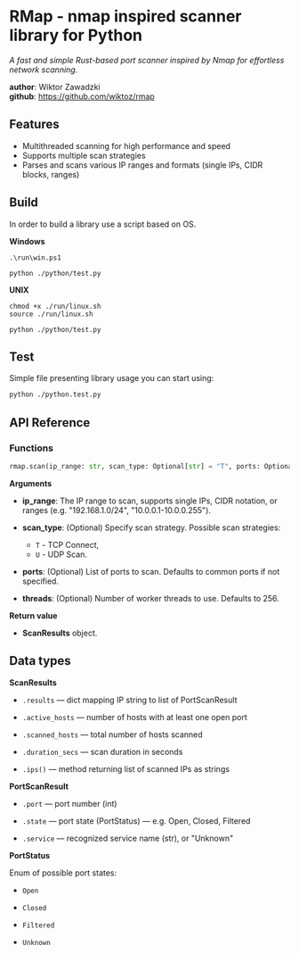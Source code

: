 # RMap - nmap inspired scanner library for Python
*A fast and simple Rust-based port scanner inspired by Nmap for effortless network scanning.*

**author**: Wiktor Zawadzki\
**github**: https://github.com/wiktoz/rmap

## Features
- Multithreaded scanning for high performance and speed
- Supports multiple scan strategies
- Parses and scans various IP ranges and formats (single IPs, CIDR blocks, ranges)

## Build
In order to build a library use a script based on OS.

**Windows**
```shell
.\run\win.ps1

python ./python/test.py
```

**UNIX**
```shell
chmod +x ./run/linux.sh
source ./run/linux.sh

python ./python/test.py
```

## Test
Simple file presenting library usage you can start using:

```bash 
python ./python.test.py
```

## API Reference

### Functions

```python
rmap.scan(ip_range: str, scan_type: Optional[str] = "T", ports: Optional[List[int]] = [22, 80, 443 ...], threads: Optional[int] = 256) -> ScanResults
```
**Arguments**

- **ip_range**: The IP range to scan, supports single IPs, CIDR notation, or ranges (e.g. "192.168.1.0/24", "10.0.0.1-10.0.0.255").

- **scan_type**: (Optional) Specify scan strategy. Possible scan strategies:
    - `T` - TCP Connect,
    - `U` - UDP Scan.

- **ports**: (Optional) List of ports to scan. Defaults to common ports if not specified.

- **threads**: (Optional) Number of worker threads to use. Defaults to 256.

**Return value**

- **ScanResults** object.

## Data types

**ScanResults**

- `.results` — dict mapping IP string to list of PortScanResult

- `.active_hosts` — number of hosts with at least one open port

- `.scanned_hosts` — total number of hosts scanned

- `.duration_secs` — scan duration in seconds

- `.ips()` — method returning list of scanned IPs as strings


**PortScanResult**

- `.port` — port number (int)

- `.state` — port state (PortStatus) — e.g. Open, Closed, Filtered

- `.service` — recognized service name (str), or "Unknown"

**PortStatus**

Enum of possible port states:

- `Open`

- `Closed`

- `Filtered`

- `Unknown`